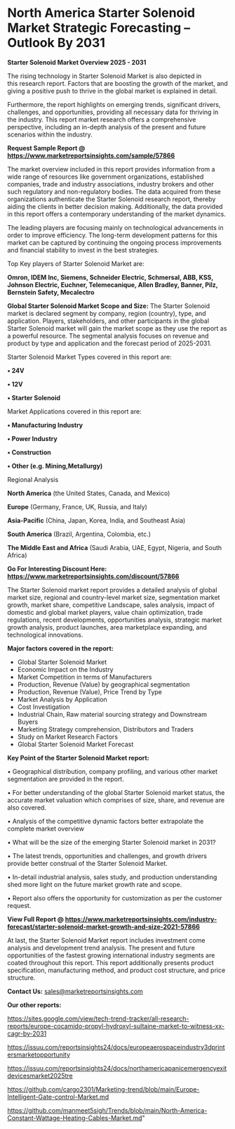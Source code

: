 # North America Starter Solenoid Market Strategic Forecasting – Outlook By 2031

<Strong> Starter Solenoid Market Overview 2025 - 2031</strong>

The rising technology in Starter Solenoid Market is also depicted in this research report. Factors that are boosting the growth of the market, and giving a positive push to thrive in the global market is explained in detail.

Furthermore, the report highlights on emerging trends, significant drivers, challenges, and opportunities, providing all necessary data for thriving in the industry. This report market research offers a comprehensive perspective, including an in-depth analysis of the present and future scenarios within the industry.

<strong>Request Sample Report @ <a href=https://www.marketreportsinsights.com/sample/57866>https://www.marketreportsinsights.com/sample/57866</a></strong>

The market overview included in this report provides information from a wide range of resources like government organizations, established companies, trade and industry associations, industry brokers and other such regulatory and non-regulatory bodies. The data acquired from these organizations authenticate the Starter Solenoid research report, thereby aiding the clients in better decision making. Additionally, the data provided in this report offers a contemporary understanding of the market dynamics.

The leading players are focusing mainly on technological advancements in order to improve efficiency. The long-term development patterns for this market can be captured by continuing the ongoing process improvements and financial stability to invest in the best strategies.

Top Key players of Starter Solenoid Market are:

<strong>Omron, IDEM Inc, Siemens, Schneider Electric, Schmersal, ABB, KSS, Johnson Electric, Euchner, Telemecanique, Allen Bradley, Banner, Pilz, Bernstein Safety, Mecalectro</strong>

<strong><b>Global Starter Solenoid Market Scope and Size:</b></strong>
The Starter Solenoid market is declared segment by company, region (country), type, and application. Players, stakeholders, and other participants in the global Starter Solenoid market will gain the market scope as they use the report as a powerful resource. The segmental analysis focuses on revenue and product by type and application and the forecast period of 2025-2031.

Starter Solenoid Market Types covered in this report are:

<strong>• 24V

• 12V

• Starter Solenoid</strong>

Market Applications covered in this report are:

<strong>• Manufacturing Industry

• Power Industry

• Construction

• Other (e.g. Mining,Metallurgy)</strong> 

Regional Analysis

<strong>North America</strong> (the United States, Canada, and Mexico)

<strong>Europe</strong> (Germany, France, UK, Russia, and Italy)

<strong>Asia-Pacific</strong> (China, Japan, Korea, India, and Southeast Asia)

<strong>South America</strong> (Brazil, Argentina, Colombia, etc.)

<strong>The Middle East and Africa</strong> (Saudi Arabia, UAE, Egypt, Nigeria, and South Africa)

<strong>Go For Interesting Discount Here: <a href=https://www.marketreportsinsights.com/discount/57866>https://www.marketreportsinsights.com/discount/57866</a></strong>

The Starter Solenoid market report provides a detailed analysis of global market size, regional and country-level market size, segmentation market growth, market share, competitive Landscape, sales analysis, impact of domestic and global market players, value chain optimization, trade regulations, recent developments, opportunities analysis, strategic market growth analysis, product launches, area marketplace expanding, and technological innovations.

<strong><b>Major factors covered in the report:</b></strong>
<ul>
  <li>Global Starter Solenoid Market </li>
  <li>Economic Impact on the Industry</li>
  <li>Market Competition in terms of Manufacturers</li>
  <li>Production, Revenue (Value) by geographical segmentation</li>
  <li>Production, Revenue (Value), Price Trend by Type</li>
  <li>Market Analysis by Application</li>
  <li>Cost Investigation</li>
  <li>Industrial Chain, Raw material sourcing strategy and Downstream Buyers</li>
  <li>Marketing Strategy comprehension, Distributors and Traders</li>
  <li>Study on Market Research Factors</li>
  <li>Global Starter Solenoid Market Forecast</li>
</ul>

<strong><b>Key Point of the Starter Solenoid Market report:</b></strong>

• Geographical distribution, company profiling, and various other market segmentation are provided in the report.

• For better understanding of the global Starter Solenoid market status, the accurate market valuation which comprises of size, share, and revenue are also covered.

• Analysis of the competitive dynamic factors better extrapolate the complete market overview

• What will be the size of the emerging Starter Solenoid market in 2031?

• The latest trends, opportunities and challenges, and growth drivers provide better construal of the Starter Solenoid Market.

• In-detail industrial analysis, sales study, and production understanding shed more light on the future market growth rate and scope.

• Report also offers the opportunity for customization as per the customer request.

<strong><b>View Full Report @ <a href=https://www.marketreportsinsights.com/industry-forecast/starter-solenoid-market-growth-and-size-2021-57866>https://www.marketreportsinsights.com/industry-forecast/starter-solenoid-market-growth-and-size-2021-57866</a></b></strong>


At last, the Starter Solenoid Market report includes investment come analysis and development trend analysis. The present and future opportunities of the fastest growing international industry segments are coated throughout this report. This report additionally presents product specification, manufacturing method, and product cost structure, and price structure.

<strong>Contact Us:</strong>
sales@marketreportsinsights.com

<strong>Our other reports:</strong>

<a href=https://sites.google.com/view/tech-trend-tracker/all-research-reports/europe-cocamido-propyl-hydroxyl-sultaine-market-to-witness-xx-cagr-by-2031>https://sites.google.com/view/tech-trend-tracker/all-research-reports/europe-cocamido-propyl-hydroxyl-sultaine-market-to-witness-xx-cagr-by-2031</a>

<a href=https://issuu.com/reportsinsights24/docs/europeaerospaceindustry3dprintersmarketopportunity>https://issuu.com/reportsinsights24/docs/europeaerospaceindustry3dprintersmarketopportunity</a>

<a href=https://issuu.com/reportsinsights24/docs/northamericapanicemergencyexitdevicesmarket2025tre>https://issuu.com/reportsinsights24/docs/northamericapanicemergencyexitdevicesmarket2025tre</a>

<a href=https://github.com/cargo2301/Marketing-trend/blob/main/Europe-Intelligent-Gate-control-Market.md>https://github.com/cargo2301/Marketing-trend/blob/main/Europe-Intelligent-Gate-control-Market.md</a>

<a href=https://github.com/manmeet5sigh/Trends/blob/main/North-America-Constant-Wattage-Heating-Cables-Market.md>https://github.com/manmeet5sigh/Trends/blob/main/North-America-Constant-Wattage-Heating-Cables-Market.md</a>"
